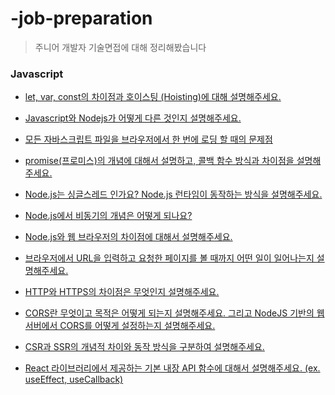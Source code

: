 # -job-preparation

> 주니어 개발자 기술면접에 대해 정리해봤습니다 

### Javascript

- [let, var, const의 차이점과 호이스팅 (Hoisting)에 대해 설명해주세요.](https://velog.io/@solimlee/%EA%B8%B0%EC%88%A0%EB%AC%B8%EC%A0%9C-%EB%A9%B4%EC%A0%91-%EB%A6%AC%EC%8A%A4%ED%8A%B8)

- [Javascript와 Nodejs가 어떻게 다른 것인지 설명해주세요.](https://velog.io/@solimlee/%EA%B8%B0%EC%88%A0%EB%AC%B8%EC%A0%9C-%EB%A9%B4%EC%A0%91-Javascript%EC%99%80-Nodejs%EA%B0%80-%EC%96%B4%EB%96%BB%EA%B2%8C-%EB%8B%A4%EB%A5%B8-%EA%B2%83%EC%9D%B8%EC%A7%80-%EC%84%A4%EB%AA%85%ED%95%B4%EC%A3%BC%EC%84%B8%EC%9A%94)

- [모든 자바스크립트 파일을 브라우저에서 한 번에 로딩 할 때의 문제점](https://velog.io/@solimlee/%EA%B8%B0%EC%88%A0%EB%AC%B8%EC%A0%9C-%EB%A9%B4%EC%A0%91%EB%AA%A8%EB%93%A0-%EC%9E%90%EB%B0%94%EC%8A%A4%ED%81%AC%EB%A6%BD%ED%8A%B8-%ED%8C%8C%EC%9D%BC%EC%9D%84-%EB%B8%8C%EB%9D%BC%EC%9A%B0%EC%A0%80%EC%97%90%EC%84%9C-%ED%95%9C-%EB%B2%88%EC%97%90-%EB%A1%9C%EB%94%A9-%ED%95%A0-%EB%95%8C%EC%9D%98-%EB%AC%B8%EC%A0%9C%EC%A0%90%EC%9D%84-%EC%84%A4%EB%AA%85%ED%95%B4%EC%A3%BC%EC%84%B8%EC%9A%94)

- [promise(프로미스)의 개념에 대해서 설명하고, 콜백 함수 방식과 차이점을 설명해주세요.](https://velog.io/@solimlee/%EA%B8%B0%EC%88%A0%EB%AC%B8%EC%A0%9C-%EB%A9%B4%EC%A0%91promise%ED%94%84%EB%A1%9C%EB%AF%B8%EC%8A%A4%EC%9D%98-%EA%B0%9C%EB%85%90%EC%97%90-%EB%8C%80%ED%95%B4%EC%84%9C-%EC%84%A4%EB%AA%85%ED%95%98%EA%B3%A0-%EC%BD%9C%EB%B0%B1-%ED%95%A8%EC%88%98-%EB%B0%A9%EC%8B%9D%EA%B3%BC-%EC%B0%A8%EC%9D%B4%EC%A0%90%EC%9D%84-%EC%84%A4%EB%AA%85%ED%95%B4%EC%A3%BC%EC%84%B8%EC%9A%94)

- [Node.js는 싱글스레드 인가요? Node.js 런타임이 동작하는 방식을 설명해주세요.](https://velog.io/@solimlee/%EA%B8%B0%EC%88%A0%EB%AC%B8%EC%A0%9C-%EB%A9%B4%EC%A0%91Node.js%EB%8A%94-%EC%8B%B1%EA%B8%80%EC%8A%A4%EB%A0%88%EB%93%9C-%EC%9D%B8%EA%B0%80%EC%9A%94-Node.js-%EB%9F%B0%ED%83%80%EC%9E%84%EC%9D%B4-%EB%8F%99%EC%9E%91%ED%95%98%EB%8A%94-%EB%B0%A9%EC%8B%9D%EC%9D%84-%EC%84%A4%EB%AA%85%ED%95%B4%EC%A3%BC%EC%84%B8%EC%9A%94)

- [Node.js에서 비동기의 개념은 어떻게 되나요?](https://velog.io/@solimlee/%EA%B8%B0%EC%88%A0%EB%AC%B8%EC%A0%9C-%EB%A9%B4%EC%A0%91Node.js%EC%97%90%EC%84%9C-%EB%B9%84%EB%8F%99%EA%B8%B0%EC%9D%98-%EA%B0%9C%EB%85%90%EC%9D%80-%EC%96%B4%EB%96%BB%EA%B2%8C-%EB%90%98%EB%82%98%EC%9A%94)

- [Node.js와 웹 브라우저의 차이점에 대해서 설명해주세요.](https://velog.io/@solimlee/%EA%B8%B0%EC%88%A0%EB%AC%B8%EC%A0%9C-%EB%A9%B4%EC%A0%91Node.js%EC%99%80-%EC%9B%B9-%EB%B8%8C%EB%9D%BC%EC%9A%B0%EC%A0%80%EC%9D%98-%EC%B0%A8%EC%9D%B4%EC%A0%90%EC%97%90-%EB%8C%80%ED%95%B4%EC%84%9C-%EC%84%A4%EB%AA%85%ED%95%B4%EC%A3%BC%EC%84%B8%EC%9A%94)

- [브라우저에서 URL을 입력하고 요청한 페이지를 볼 때까지 어떤 일이 일어나는지 설명해주세요.](https://velog.io/@solimlee/%EA%B8%B0%EC%88%A0%EB%AC%B8%EC%A0%9C-%EB%A9%B4%EC%A0%91%EB%B8%8C%EB%9D%BC%EC%9A%B0%EC%A0%80%EC%97%90%EC%84%9C-URL%EC%9D%84-%EC%9E%85%EB%A0%A5%ED%95%98%EA%B3%A0-%EC%9A%94%EC%B2%AD%ED%95%9C-%ED%8E%98%EC%9D%B4%EC%A7%80%EB%A5%BC-%EB%B3%BC-%EB%95%8C%EA%B9%8C%EC%A7%80-%EC%96%B4%EB%96%A4-%EC%9D%BC%EC%9D%B4-%EC%9D%BC%EC%96%B4%EB%82%98%EB%8A%94%EC%A7%80-%EC%84%A4%EB%AA%85%ED%95%B4%EC%A3%BC%EC%84%B8%EC%9A%94)

- [HTTP와 HTTPS의 차이점은 무엇인지 설명해주세요.](https://velog.io/@solimlee/%EA%B8%B0%EC%88%A0%EB%AC%B8%EC%A0%9C-%EB%A9%B4%EC%A0%91HTTP%EC%99%80-HTTPS%EC%9D%98-%EC%B0%A8%EC%9D%B4%EC%A0%90%EC%9D%80-%EB%AC%B4%EC%97%87%EC%9D%B8%EC%A7%80-%EC%84%A4%EB%AA%85%ED%95%B4%EC%A3%BC%EC%84%B8%EC%9A%94)

- [CORS란 무엇이고 목적은 어떻게 되는지 설명해주세요. 그리고 NodeJS 기반의 웹 서버에서 CORS를 어떻게 설정하는지 설명해주세요.](https://velog.io/@solimlee/%EA%B8%B0%EC%88%A0%EB%AC%B8%EC%A0%9C-%EB%A9%B4%EC%A0%91CORS%EB%9E%80-%EB%AC%B4%EC%97%87%EC%9D%B4%EA%B3%A0-%EB%AA%A9%EC%A0%81%EC%9D%80-%EC%96%B4%EB%96%BB%EA%B2%8C-%EB%90%98%EB%8A%94%EC%A7%80-%EC%84%A4%EB%AA%85%ED%95%B4%EC%A3%BC%EC%84%B8%EC%9A%94.-%EA%B7%B8%EB%A6%AC%EA%B3%A0-NodeJS-%EA%B8%B0%EB%B0%98%EC%9D%98-%EC%9B%B9-%EC%84%9C%EB%B2%84%EC%97%90%EC%84%9C-CORS%EB%A5%BC-%EC%96%B4%EB%96%BB%EA%B2%8C-%EC%84%A4%EC%A0%95%ED%95%98%EB%8A%94%EC%A7%80-%EC%84%A4%EB%AA%85%ED%95%B4%EC%A3%BC%EC%84%B8%EC%9A%94)

- [CSR과 SSR의 개념적 차이와 동작 방식을 구분하여 설명해주세요.](https://velog.io/@solimlee/%EA%B8%B0%EC%88%A0%EB%AC%B8%EC%A0%9C-%EB%A9%B4%EC%A0%91CSR%EA%B3%BC-SSR%EC%9D%98-%EA%B0%9C%EB%85%90%EC%A0%81-%EC%B0%A8%EC%9D%B4%EC%99%80-%EB%8F%99%EC%9E%91-%EB%B0%A9%EC%8B%9D%EC%9D%84-%EA%B5%AC%EB%B6%84%ED%95%98%EC%97%AC-%EC%84%A4%EB%AA%85%ED%95%B4%EC%A3%BC%EC%84%B8%EC%9A%94)

- [React 라이브러리에서 제공하는 기본 내장 API 함수에 대해서 설명해주세요. (ex. useEffect, useCallback)](https://velog.io/@solimlee/%EA%B8%B0%EC%88%A0%EB%AC%B8%EC%A0%9C-%EB%A9%B4%EC%A0%91React-%EB%9D%BC%EC%9D%B4%EB%B8%8C%EB%9F%AC%EB%A6%AC%EC%97%90%EC%84%9C-%EC%A0%9C%EA%B3%B5%ED%95%98%EB%8A%94-%EA%B8%B0%EB%B3%B8-%EB%82%B4%EC%9E%A5-API-%ED%95%A8%EC%88%98%EC%97%90-%EB%8C%80%ED%95%B4%EC%84%9C-%EC%84%A4%EB%AA%85%ED%95%B4%EC%A3%BC%EC%84%B8%EC%9A%94.-ex.-useEffect-useCallback)